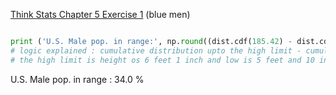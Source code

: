 [Think Stats Chapter 5 Exercise 1](http://greenteapress.com/thinkstats2/html/thinkstats2006.html#toc50) (blue men)

```python

print ('U.S. Male pop. in range:', np.round((dist.cdf(185.42) - dist.cdf(177.8)) * 100) , '%')
# logic explained : cumulative distribution upto the high limit - cumulative distribution upto the lower limit
# the high limit is height os 6 feet 1 inch and low is 5 feet and 10 inch

```

U.S. Male pop. in range : 34.0 %
